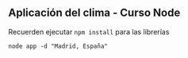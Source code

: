 ## Aplicación del clima - Curso Node

Recuerden ejecutar ```npm install``` para las librerías

```node app -d "Madrid, España"```
